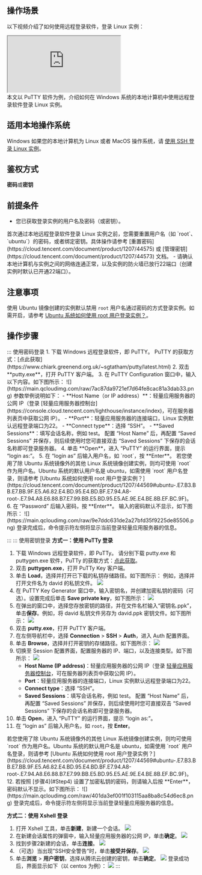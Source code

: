## 操作场景
以下视频介绍了如何使用远程登录软件，登录 Linux 实例：
<div class="doc-video-mod"><iframe src="https://cloud.tencent.com/edu/learning/quick-play/3401-60027?source=gw.doc.media&withPoster=1&notip=1"></iframe></div>
本文以 PuTTY 软件为例，介绍如何在 Windows 系统的本地计算机中使用远程登录软件登录 Linux 实例。

## 适用本地操作系统
Windows
<dx-alert infotype="explain" title="">
如果您的本地计算机为 Linux 或者 MacOS 操作系统，请 [使用 SSH 登录 Linux 实例](https://cloud.tencent.com/document/product/1207/44643)。
</dx-alert>



## 鉴权方式
**密码**或**密钥**

## 前提条件

- 您已获取登录实例的用户名及密码（或密钥）。
<dx-alert infotype="notice" title="">
首次通过本地远程登录软件登录 Linux 实例之前，您需要重置用户名（如 `root`、`ubuntu`）的密码，或者绑定密钥。具体操作请参考 [重置密码](https://cloud.tencent.com/document/product/1207/44575) 或 [管理密钥](https://cloud.tencent.com/document/product/1207/44573) 文档。
</dx-alert>
- 请确认本地计算机与实例之间的网络连通正常，以及实例的防火墙已放行22端口（创建实例时默认已开通22端口）。

## 注意事项

使用 Ubuntu 镜像创建的实例默认禁用 `root` 用户名通过密码的方式登录实例。如需开启，请参考 [Ubuntu 系统如何使用 root 用户登录实例？](https://cloud.tencent.com/document/product/1207/44569#ubuntu-.E7.B3.BB.E7.BB.9F.E5.A6.82.E4.BD.95.E4.BD.BF.E7.94.A8-root-.E7.94.A8.E6.88.B7.E7.99.BB.E5.BD.95.E5.AE.9E.E4.BE.8B.EF.BC.9F)。

## 操作步骤

<dx-tabs>
::: 使用密码登录
1. 下载 Windows 远程登录软件，即 PuTTY。
PuTTY 的获取方式：[点此获取](https://www.chiark.greenend.org.uk/~sgtatham/putty/latest.html)
2. 双击 **putty.exe**，打开 PuTTY 客户端。
3. 在 PuTTY Configuration 窗口中，输入以下内容。如下图所示：
![](https://main.qcloudimg.com/raw/7ac87da9721ef7d64fe8cac81a3dab33.png)
参数举例说明如下：
   - **Host Name（or IP address）**：轻量应用服务器的公网 IP（登录 [轻量应用服务器控制台](https://console.cloud.tencent.com/lighthouse/instance/index)，可在服务器列表页中获取公网 IP）。
   - **Port**：轻量应用服务器的连接端口，Linux 实例默认远程登录端口为22。
   - **Connect type**：选择 “SSH”。
   - **Saved Sessions**：填写会话名称，例如 test。
配置 “Host Name” 后，再配置 “Saved Sessions” 并保存，则后续使用时您可直接双击 “Saved Sessions” 下保存的会话名称即可登录服务器。
4. 单击 **Open**，进入 “PuTTY” 的运行界面，提示 “login as:”。
5. 在 “login as” 后输入用户名，如 `root`，按 **Enter**。
<dx-alert infotype="explain" title="">
若您使用了除 Ubuntu 系统镜像外的其他 Linux 系统镜像创建实例，则均可使用 `root` 作为用户名。Ubuntu 系统的默认用户名是 ubuntu，如需使用 `root` 用户名登录，则请参考 [Ubuntu 系统如何使用 root 用户登录实例？](https://cloud.tencent.com/document/product/1207/44569#ubuntu-.E7.B3.BB.E7.BB.9F.E5.A6.82.E4.BD.95.E4.BD.BF.E7.94.A8-root-.E7.94.A8.E6.88.B7.E7.99.BB.E5.BD.95.E5.AE.9E.E4.BE.8B.EF.BC.9F)。
</dx-alert>
6. 在 “Password” 后输入密码，按 **Enter**。
输入的密码默认不显示，如下图所示：
![](https://main.qcloudimg.com/raw/9e7ddc631de2a27bfd35f9225de85506.png)
登录完成后，命令提示符左侧将显示当前登录轻量应用服务器的信息。

:::
::: 使用密钥登录
**方式一：使用 PuTTy 登录**
1. 下载 Windows 远程登录软件，即 PuTTy。
请分别下载 putty.exe 和 puttygen.exe 软件，PuTTy 的获取方式：[点此获取](https://www.chiark.greenend.org.uk/~sgtatham/putty/latest.html)。
2. 双击 **puttygen.exe**，打开 PuTTy Key 客户端。
3. 单击 **Load**，选择并打开已下载的私钥存储路径。如下图所示：
例如，选择并打开文件名为 david 的私钥文件。
![](https://main.qcloudimg.com/raw/0110ba722331fb2892a8e6822ec3f709.png)
4. [](id:Step4)在 PuTTY Key Generator 窗口中，输入密钥名，并创建加密私钥的密码（可选）。设置完成后单击 **Save private key**，如下图所示：
![](https://main.qcloudimg.com/raw/58a250d3f3d1b78eff3edaab64cd01c0.png)
5. 在弹出的窗口中，选择您存放密钥的路径，并在文件名栏输入“密钥名.ppk”，单击**保存**。例如，将 david 私钥文件另存为 david.ppk 密钥文件。如下图所示：
![](https://main.qcloudimg.com/raw/d0fa9fd8aad7d2259bd8a0ce48ae5160.png)
6. 双击 **putty.exe**，打开 PuTTY 客户端。
7. 在左侧导航栏中，选择 **Connection** > **SSH** > **Auth**，进入 Auth 配置界面。
8. 单击 **Browse**，选择并打开密钥的存储路径。如下图所示：
![](https://main.qcloudimg.com/raw/61993f3977ff681b8b2d78beac55f2ca.png)
9. 切换至 Session 配置界面，配置服务器的 IP、端口，以及连接类型。如下图所示：
![](https://main.qcloudimg.com/raw/ddfd58429288ce0e195e86a6cb1c9cd6.png)
   - <b>Host Name (IP address)</b>：轻量应用服务器的公网 IP（登录 [轻量应用服务器控制台](https://console.cloud.tencent.com/lighthouse/instance/index)，可在服务器列表页中获取公网 IP）。
   - **Port**：轻量应用服务器的连接端口，Linux 实例默认远程登录端口为22。
   - **Connect type**：选择 “SSH”。
   - **Saved Sessions**：填写会话名称，例如 test。
配置 “Host Name” 后，再配置 “Saved Sessions” 并保存，则后续使用时您可直接双击 “Saved Sessions” 下保存的会话名称即可登录服务器。
10. 单击 **Open**，进入 “PuTTY” 的运行界面，提示 “login as:”。
11. 在 “login as” 后输入用户名，如 `root`，按 **Enter**。
<dx-alert infotype="explain" title="">
若您使用了除 Ubuntu 系统镜像外的其他 Linux 系统镜像创建实例，则均可使用 `root` 作为用户名。Ubuntu 系统的默认用户名是 ubuntu，如需使用 `root` 用户名登录，则请参考 [Ubuntu 系统如何使用 root 用户登录实例？](https://cloud.tencent.com/document/product/1207/44569#ubuntu-.E7.B3.BB.E7.BB.9F.E5.A6.82.E4.BD.95.E4.BD.BF.E7.94.A8-root-.E7.94.A8.E6.88.B7.E7.99.BB.E5.BD.95.E5.AE.9E.E4.BE.8B.EF.BC.9F)。
</dx-alert>
12. 若按照 [步骤4](#Step4) 设置了加密私钥的密码，则请输入后按 **Enter**，密码默认不显示。如下图所示：
![](https://main.qcloudimg.com/raw/401da3ef001f103115aa8ba8c54d6ec8.png)
登录完成后，命令提示符左侧将显示当前登录轻量应用服务器的信息。

**方式二：使用 Xshell 登录**
1. 打开 Xshell 工具，单击**新建**，新建一个会话。
![](https://qcloudimg.tencent-cloud.cn/raw/1435b988692fd303846706d86633dbd2.png)
2. 在新建会话属性的弹窗中，输入轻量应用服务器的公网 IP，单击**确定**。
![](https://qcloudimg.tencent-cloud.cn/raw/0d58ca247435475344d488c1c2079f30.png)
3. 找到步骤2新建的会话，单击**连接**。
![](https://qcloudimg.tencent-cloud.cn/raw/4119e37578ce90899261cd2406b7dd90.png)
4. （可选）当出现”SSH安全警告“时，单击**接受并保存**。
![](https://qcloudimg.tencent-cloud.cn/raw/8294dade6592e0868c390c254e4bd2cd.png)
5. 单击**浏览** > **用户密钥**，选择从腾讯云创建的密钥，单击**确定**。
![](https://qcloudimg.tencent-cloud.cn/raw/71a561cfc4c7d740b9b3c572c942050e.png)
登录成功后，界面显示如下（以 centos 为例）：
![](https://qcloudimg.tencent-cloud.cn/raw/d2029b70a9885f22b721a04551dd954a.png)
:::
</dx-tabs>






